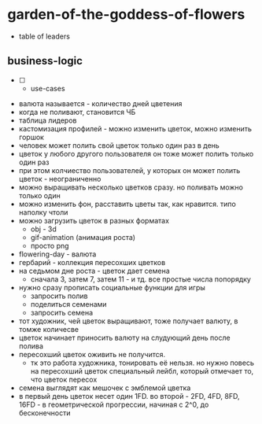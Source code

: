 # garden-of-the-goddess-of-flowers

- table of leaders

## business-logic

- [ ] - use-cases

- валюта называется - количество дней цветения
- когда не поливают, становится ЧБ
- таблица лидеров
- кастомизация профилей - можно изменить цветок, можно изменить горшок
- человек может полить свой цветок только один раз в день
- цветок у любого другого пользователя он тоже может полить только один раз
- при этом колчиество пользователей, у которых он может полить цветок - неограниченно
- можно выращивать несколько цветков сразу. но поливать можно только один
- можно изменить фон, расставить цветы так, как нравится. типо наполку чтоли
- можно загрузить цветок в разных форматах
  - obj - 3d
  - gif-animation (анимация роста)
  - просто png
- flowering-day - валюта
- гербарий - коллекция пересохших цветков
- на седьмом дне роста - цветок дает семена
  - сначала 3, затем 7, затем 11 - и тд. все простые числа попорядку
- нужно сразу прописать социальные функции для игры
  - запросить полив
  - поделиться семенами
  - запросить семена
- тот художник, чей цветок выращивают, тоже получает валюту, в томже количесве
- цветок начинает приносить валюту на слудующий день после полива
- пересохший цветок оживить не получится.
  - тк это работа художника, тонировать её нельзя. но нужно повесь на пересохший цветок специальный лейбл, который отмечает то, что цветок пересох
- семена выглядят как мешочек с эмблемой цветка
- в первый день цветок несет один 1FD. во второй - 2FD, 4FD, 8FD, 16FD - в геометрической прогрессии, начиная с 2^0, до бесконечности

